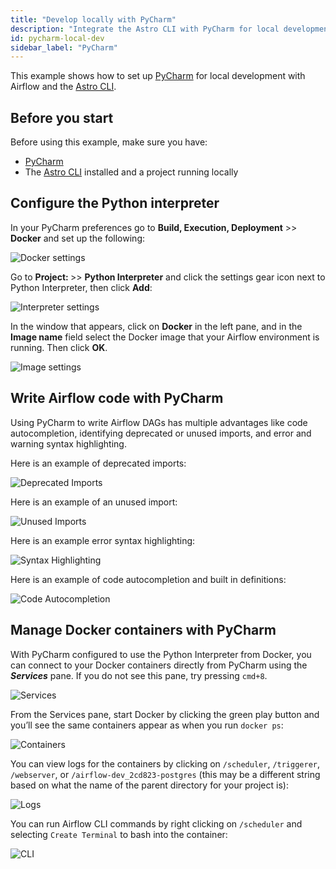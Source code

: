 ```yaml
---
title: "Develop locally with PyCharm"
description: "Integrate the Astro CLI with PyCharm for local development."
id: pycharm-local-dev
sidebar_label: "PyCharm"
---
```


This example shows how to set up [PyCharm]((https://www.jetbrains.com/pycharm/)) for local development with Airflow and the [Astro CLI](https://docs.astronomer.io/astro/cli/overview).

## Before you start

Before using this example, make sure you have:

- [PyCharm](https://www.jetbrains.com/pycharm/)
- The [Astro CLI](https://docs.astronomer.io/astro/cli/install-cli) installed and a project running locally

## Configure the Python interpreter

In your PyCharm preferences go to **Build, Execution, Deployment** >> **Docker** and set up the following:

![Docker settings](/img/examples/pycharm_local_dev_docker_settings.png)

Go to **Project: <your-project-name>** >> **Python Interpreter** and click the settings gear icon next to Python Interpreter, then click **Add**:

![Interpreter settings](/img/examples/pycharm_local_dev_interpreter.png)

In the window that appears, click on **Docker** in the left pane, and in the **Image name** field select the Docker image that your Airflow environment is running. Then click **OK**.

![Image settings](/img/examples/pycharm_local_dev_docker_image.png)

## Write Airflow code with PyCharm

Using PyCharm to write Airflow DAGs has multiple advantages like code autocompletion, identifying deprecated or unused imports, and error and warning syntax highlighting.

Here is an example of deprecated imports:

![Deprecated Imports](/img/examples/pycharm_local_dev_deprecated_import.png)

Here is an example of an unused import:

![Unused Imports](/img/examples/pycharm_local_dev_unused_import.png)

Here is an example error syntax highlighting:

![Syntax Highlighting](/img/examples/pycharm_local_dev_syntax_highlighting.png)

Here is an example of code autocompletion and built in definitions:

![Code Autocompletion](/img/examples/pycharm_local_dev_autocomplete.png)

## Manage Docker containers with PyCharm

With PyCharm configured to use the Python Interpreter from Docker, you can connect to your Docker containers directly from PyCharm using the ***Services*** pane. If you do not see this pane, try pressing `cmd+8`.

![Services](/img/examples/pycharm_local_dev_docker_services.png)

From the Services pane, start Docker by clicking the green play button and you’ll see the same containers appear as when you run `docker ps`:

![Containers](/img/examples/pycharm_local_dev_containers.png)

You can view logs for the containers by clicking on `/scheduler`, `/triggerer`, `/webserver`, or `/airflow-dev_2cd823-postgres` (this may be a different string based on what the name of the parent directory for your project is):

![Logs](/img/examples/pycharm_local_dev_docker_logs.png)

You can run Airflow CLI commands by right clicking on `/scheduler` and selecting `Create Terminal` to bash into the container:

![CLI](/img/examples/pycharm_local_dev_docker_cli.png)
